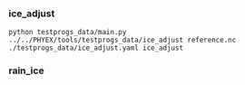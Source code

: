### ice_adjust

```
python testprogs_data/main.py ../../PHYEX/tools/testprogs_data/ice_adjust reference.nc ./testprogs_data/ice_adjust.yaml ice_adjust
```

### rain_ice
